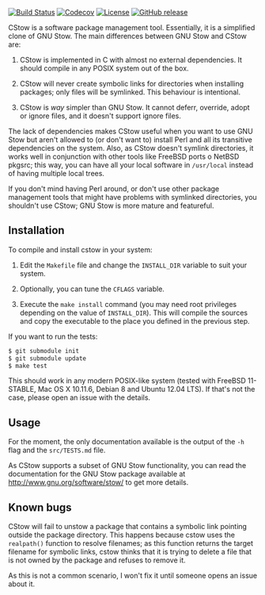 [![Build Status](https://travis-ci.org/adolfopa/cstow.svg?branch=master)](https://travis-ci.org/adolfopa/cstow)
[![Codecov](https://img.shields.io/codecov/c/github/adolfopa/cstow.svg)](https://codecov.io/gh/adolfopa/cstow/)
[![License](https://img.shields.io/badge/license-BSD-blue.svg)](https://raw.githubusercontent.com/adolfopa/cstow/master/LICENSE)
[![GitHub release](https://img.shields.io/github/release/adolfopa/cstow.svg)](https://github.com/adolfopa/cstow/releases/latest)

CStow is a software package management tool.  Essentially, it is a
simplified clone of GNU Stow.  The main differences between GNU Stow
and CStow are:

  1. CStow is implemented in C with almost no external dependencies.
  It should compile in any POSIX system out of the box.

  2. CStow will never create symbolic links for directories when
  installing packages; only files will be symlinked.  This behaviour
  is intentional.

  3. CStow is *way* simpler than GNU Stow. It cannot deferr, override,
  adopt or ignore files, and it doesn't support ignore files.

The lack of dependencies makes CStow useful when you want to use GNU
Stow but aren't allowed to (or don't want to) install Perl and all its
transitive dependencies on the system.  Also, as CStow doesn't symlink
directories, it works well in conjunction with other tools like
FreeBSD ports o NetBSD pkgsrc; this way, you can have all your local
software in `/usr/local` instead of having multiple local trees.

If you don't mind having Perl around, or don't use other package
management tools that might have problems with symlinked directories,
you shouldn't use CStow; GNU Stow is more mature and featureful.

Installation
------------

To compile and install cstow in your system:

  1. Edit the `Makefile` file and change the `INSTALL_DIR` variable to
  suit your system.

  2. Optionally, you can tune the `CFLAGS` variable.

  3. Execute the `make install` command (you may need root privileges
  depending on the value of `INSTALL_DIR`).  This will compile the
  sources and copy the executable to the place you defined in the
  previous step.

If you want to run the tests:

```sh
$ git submodule init
$ git submodule update
$ make test
```

This should work in any modern POSIX-like system (tested with FreeBSD
11-STABLE, Mac OS X 10.11.6, Debian 8 and Ubuntu 12.04 LTS).  If
that's not the case, please open an issue with the details.

Usage
-----

For the moment, the only documentation available is the output of the
`-h` flag and the `src/TESTS.md` file.

As CStow supports a subset of GNU Stow functionality, you can read the
documentation for the GNU Stow package available at
http://www.gnu.org/software/stow/ to get more details.

Known bugs
----------

CStow will fail to unstow a package that contains a symbolic link
pointing outside the package directory.  This happens because cstow
uses the `realpath()` function to resolve filenames; as this function
returns the target filename for symbolic links, cstow thinks that it
is trying to delete a file that is not owned by the package and
refuses to remove it.

As this is not a common scenario, I won't fix it until someone opens
an issue about it.
